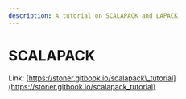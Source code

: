 ```yaml
---
description: A tutorial on SCALAPACK and LAPACK
---
```


# SCALAPACK

Link: [https://stoner.gitbook.io/scalapack\_tutorial](https://stoner.gitbook.io/scalapack_tutorial)

